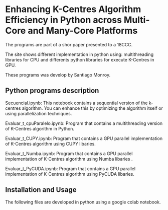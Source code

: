 # **Enhancing K-Centres Algorithm Efficiency in Python across Multi-Core and Many-Core Platforms**
The programs are part of a shor paper presented to a 18CCC. 

The site shows different implementation in python using: multithreading libraries for CPU and differents python libraries for execute K-Centres in GPU.

These programs was develop by Santiago Monroy.

## **Python programs description**

Secuencial.ipynb: This notebook contains a sequential version of the k-centres algorithm. You can enhance this by optimizing the algorithm itself or using parallelization techniques.

Evaluar_t_cpuParalelo.ipynb: Program that contains a multithreading version of K-Centres algorithm in Python.

Evaluar_t_CUPY.ipynb: Program that contains a GPU parallel implementation of K-Centres algorithm using CUPY libaries.
	
Evaluar_t_Numba.ipynb: Program that contains a GPU parallel implementation of K-Centres algorithm using Numba libaries .
	
Evaluar_t_PyCUDA.ipynb: Program that contains a GPU parallel implementation of K-Centres algorithm using PyCUDA libaries.
	

## **Installation and Usage**

The following files are developed in python using a google colab notebook.

